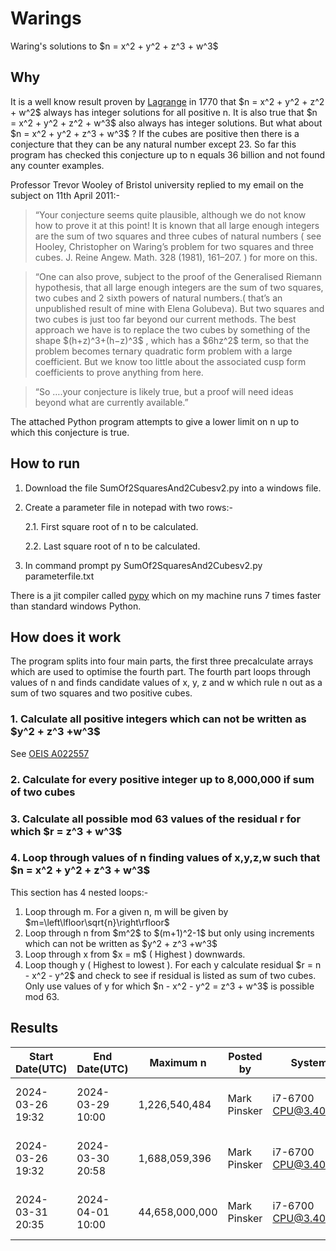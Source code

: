 # Warings
Waring's solutions to \$n = x^2 + y^2 + z^3 + w^3$

## Why
It is a well know result proven by <a href="https://en.wikipedia.org/wiki/Lagrange%27s_four-square_theorem">Lagrange</a> in 1770 that \$n = x^2 + y^2 + z^2 + w^2$ always has integer solutions for all positive n.
It is also true that \$n = x^2 + y^2 + z^2 + w^3$ also always has integer solutions.
But what about \$n = x^2 + y^2 + z^3 + w^3$ ?
If the cubes are positive then there is a conjecture that they can be any natural number except 23. So far this program has checked this conjecture up to n equals 36 billion and not found any counter examples.

Professor Trevor Wooley of Bristol university replied to my email on the subject on 11th April 2011:-

>“Your conjecture seems quite plausible, although we do not know how to prove it at this point! It is known that all large enough integers are the sum of two squares and three cubes of natural numbers ( see Hooley, Christopher on Waring’s problem for two squares and three cubes. J. Reine Angew. Math. 328 (1981), 161–207. ) for more on this.

>“One can also prove, subject to the proof of the Generalised Riemann hypothesis, that all large enough integers are the sum of two squares, two cubes and 2 sixth powers of natural numbers.( that’s an unpublished result of mine with Elena Golubeva). But two squares and two cubes is just too far beyond our current methods. The best approach we have is to replace the two cubes by something of the shape \$(h+z)^3+(h−z)^3$  , which has a \$6hz^2$ term, so that the problem becomes ternary quadratic form problem with a large coefficient. But we know too little about the associated cusp form coefficients to prove anything from here.

>“So ….your conjecture is likely true, but a proof will need ideas beyond what are currently available.”

The attached Python program attempts to give a lower limit on n up to which this conjecture is true.

## How to run
1. Download the file SumOf2SquaresAnd2Cubesv2.py into a windows file.
2. Create a parameter file in notepad with two rows:-
   
   2.1. First square root of n to be calculated.
   
   2.2. Last square root of n to be calculated.
   
3. In command prompt
   py SumOf2SquaresAnd2Cubesv2.py parameterfile.txt

There is a jit compiler called [pypy](https://www.pypy.org/download.html)  which on my machine runs 7 times faster than standard windows Python.

## How does it work

The program splits into four main parts, the first three precalculate arrays which are used to optimise the fourth part. 
The fourth part loops through values of n and finds candidate values of x, y, z and w which rule n out as a sum of two squares and two positive cubes.

### 1. Calculate all positive integers which can not be written as \$y^2 + z^3 +w^3$
See [OEIS A022557](https://oeis.org/A022557)

### 2. Calculate for every positive integer up to 8,000,000 if sum of two cubes

### 3. Calculate all possible mod 63 values of the residual r for which \$r = z^3 + w^3$

### 4. Loop through values of n finding values of x,y,z,w such that \$n = x^2 + y^2 + z^3 + w^3$
This section has 4 nested loops:-
1. Loop through m. For a given n, m will be given by \$m=\left\lfloor\sqrt{n}\right\rfloor$
2. Loop through n from \$m^2$ to \$(m+1)^2-1$ but only using increments which can not be written as \$y^2 + z^3 +w^3$ 
3. Loop through x from \$x = m$ ( Highest ) downwards.
4. Loop though y ( Highest to lowest ). For each y calculate residual \$r = n - x^2 - y^2$ and check to see if residual is listed as sum of two cubes. Only use values of y for which \$n - x^2 - y^2 = z^3 + w^3$ is possible mod 63.


## Results
   
| Start Date(UTC)  | End Date(UTC) | Maximum n | Posted by | System | Software |
| ------------- | ------------- | ------------- | ------------- | ------------- | ------------- |
| 2024-03-26 19:32  | 2024-03-29 10:00  | 1,226,540,484 | Mark Pinsker | i7-6700 CPU@3.40GHz | Python pypy3.10-v7.3.15-win64 |
| 2024-03-26 19:32  | 2024-03-30 20:58 | 1,688,059,396 | Mark Pinsker | i7-6700 CPU@3.40GHz | Python pypy3.10-v7.3.15-win64 |
| 2024-03-31 20:35  | 2024-04-01 10:00 | 44,658,000,000 | Mark Pinsker | i7-6700 CPU@3.40GHz | Python pypy3.10-v7.3.15-win64 |

